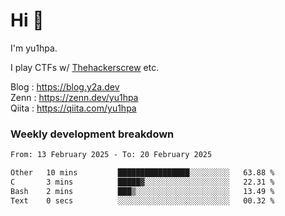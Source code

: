 # Hi 👋

I'm yu1hpa.

I play CTFs w/ [Thehackerscrew](https://www.thehackerscrew.team/) etc.

Blog : https://blog.y2a.dev  
Zenn : https://zenn.dev/yu1hpa  
Qiita : https://qiita.com/yu1hpa  

### Weekly development breakdown

<!--START_SECTION:waka-->

```txt
From: 13 February 2025 - To: 20 February 2025

Other   10 mins         ████████████████░░░░░░░░░   63.88 %
C       3 mins          █████▓░░░░░░░░░░░░░░░░░░░   22.31 %
Bash    2 mins          ███▒░░░░░░░░░░░░░░░░░░░░░   13.49 %
Text    0 secs          ░░░░░░░░░░░░░░░░░░░░░░░░░   00.32 %
```

<!--END_SECTION:waka-->


